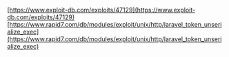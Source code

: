 [https://www.exploit-db.com/exploits/47129](https://www.exploit-db.com/exploits/47129)
[https://www.rapid7.com/db/modules/exploit/unix/http/laravel_token_unserialize_exec](https://www.rapid7.com/db/modules/exploit/unix/http/laravel_token_unserialize_exec)
